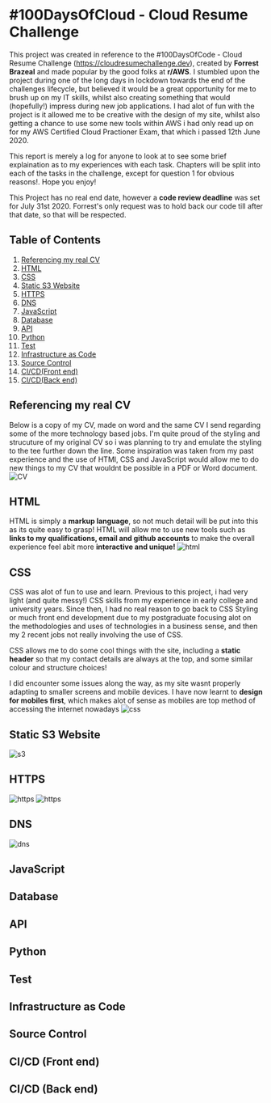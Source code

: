 # #100DaysOfCloud - Cloud Resume Challenge


This project was created in reference to the #100DaysOfCode - Cloud Resume Challenge (https://cloudresumechallenge.dev), created by **Forrest Brazeal** and made popular by the good folks at **r/AWS**. I stumbled upon the project during one of the long days in lockdown towards the end of the challenges lifecycle, but believed it would be a great opportunity for me to brush up on my IT skills, whilst also creating something that would (hopefully!) impress during new job applications. I had alot of fun with the project is it allowed me to be creative with the design of my site, whilst also getting a chance to use some new tools within AWS i had only read up on for my AWS Certified Cloud Practioner Exam, that which i passed 12th June 2020.

This report is merely a log for anyone to look at to see some brief explaination as to my experiences with each task. Chapters will be split into each of the tasks in the challenge, except for question 1 for obvious reasons!. Hope you enjoy!

This Project has no real end date, however a **code review deadline** was set for July 31st 2020. Forrest's only request was to hold back our code till after that date, so that will be respected.

## Table of Contents

1. [Referencing my real CV]()
2. [HTML]()
3. [CSS]()
4. [Static S3 Website]()
5. [HTTPS]()
6. [DNS]()
7. [JavaScript]()
8. [Database]()
9. [API]()
10. [Python]()
11. [Test]()
12. [Infrastructure as Code]()
13. [Source Control]()
14. [CI/CD(Front end)]()
15. [CI/CD(Back end)]()

## Referencing my real CV
Below is a copy of my CV, made on word and the same CV I send regarding some of the more technology based jobs. I'm quite proud of the styling and strucuture of my original CV so i was planning to try and emulate the styling to the tee further down the line. Some inspiration was taken from my past experience and the use of HTMl, CSS and JavaScript would allow me to do new things to my CV that wouldnt be possible in a PDF or Word document.
![CV](https://i.imgur.com/FYK7P4X.png)
## HTML
HTML is simply a **markup language**, so not much detail will be put into this as its quite easy to grasp! HTML will allow me to use new tools such as **links to my qualifications, email and github accounts** to make the overall experience feel abit more **interactive and unique!**
![html](https://i.imgur.com/MNnplSc.png)

## CSS
CSS was alot of fun to use and learn. Previous to this project, i had very light (and quite messy!) CSS skills from my experience in early college and university years. Since then, I had no real reason to go back to CSS Styling or much front end development due to my postgraduate focusing alot on the methodologies and uses of technologies in a business sense, and then my 2 recent jobs not really involving the use of CSS. 

CSS allows me to do some cool things with the site, including a **static header** so that my contact details are always at the top, and some similar colour and structure choices!

I did encounter some issues along the way, as my site wasnt properly adapting to smaller screens and mobile devices. I have now learnt to **design for mobiles first**, which makes alot of sense as mobiles are top method of accessing the internet nowadays
![css](https://i.imgur.com/UErHmXt.png)

## Static S3 Website
![s3](https://i.imgur.com/30BcKaN.png)
## HTTPS
![https](https://i.imgur.com/8mfkfbJ.png)
![https](https://i.imgur.com/jNAkBKU.png)
## DNS
![dns](https://i.imgur.com/LvxY8jB.png)
## JavaScript
## Database
## API
## Python
## Test
## Infrastructure as Code
## Source Control
## CI/CD (Front end)
## CI/CD (Back end)
